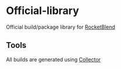 # Official-library

Official build/package library for [RocketBlend](https://github.com/rocketblend/rocketblend)

## Tools

All builds are generated using [Collector](https://github.com/rocketblend/rocketblend-collector)